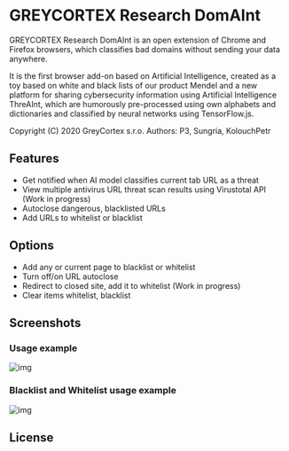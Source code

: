# GREYCORTEX Research DomAInt

GREYCORTEX Research DomAInt is an open extension of Chrome and Firefox browsers, which classifies bad domains without sending your data anywhere. 

It is the first browser add-on based on Artificial Intelligence, created as a toy based on white and black lists of our product Mendel and a 
new platform for sharing cybersecurity information using Artificial Intelligence ThreAInt, which are humorously pre-processed using own alphabets 
and dictionaries and classified by neural networks using TensorFlow.js.

Copyright (C) 2020 GreyCortex s.r.o.
Authors: P3, Sungria, KolouchPetr

## Features

- Get notified when AI model classifies current tab URL as a threat
- View multiple antivirus URL threat scan results using Virustotal API (Work in progress)
- Autoclose dangerous, blacklisted URLs
- Add URLs to whitelist or blacklist

## Options
- Add any or current page to blacklist or whitelist
- Turn off/on URL autoclose
- Redirect to closed site, add it to whitelist (Work in progress)
- Clear items whitelist, blacklist

## Screenshots

### Usage example

![img](https://raw.githubusercontent.com/greycortex/DomAInt/master/img/BrowserExample.png)

### Blacklist and Whitelist usage example

![img](https://raw.githubusercontent.com/greycortex/DomAInt/master/img/ListsExample.png)

## License
